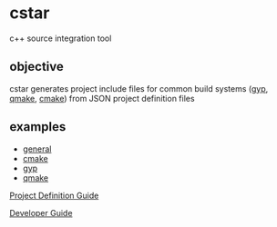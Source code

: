 # cstar
c++ source integration tool

## objective
cstar generates project include files for common build systems ([gyp](https://gyp.gsrc.io/index.md), [qmake](http://doc.qt.io/qt-4.8/qmake-manual.html), [cmake](https://cmake.org/)) from JSON project
definition files

## examples  
* [general](doc/examples.md)  
* [cmake](https://github.com/mucbuc/cstar-template-cmake/blob/master/README.md)  
* [gyp](https://github.com/mucbuc/cstar-template-gyp/blob/master/README.md)   
* [qmake](https://github.com/mucbuc/cstar-template-qmake/blob/master/README.md)  

[Project Definition Guide](doc/guide.md)   

[Developer Guide](doc/dev.md)


